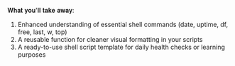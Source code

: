 𝐖𝐡𝐚𝐭 𝐲𝐨𝐮'𝐥𝐥 𝐭𝐚𝐤𝐞 𝐚𝐰𝐚𝐲:

1. Enhanced understanding of essential shell commands (date, uptime, df, free, last, w, top)
2. A reusable function for cleaner visual formatting in your scripts
3. A ready-to-use shell script template for daily health checks or learning purposes
